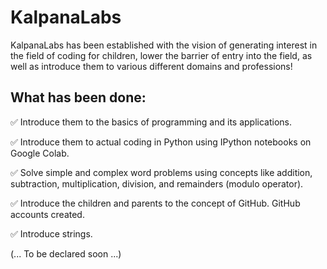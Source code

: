 # KalpanaLabs

KalpanaLabs has been established with the vision of generating interest in the field of coding for children, lower the barrier of entry into the field, as well as introduce them to various different domains and professions!

## What has been done:

✅ Introduce them to the basics of programming and its applications.

✅ Introduce them to actual coding in Python using IPython notebooks on Google Colab.

✅ Solve simple and complex word problems using concepts like addition, subtraction, multiplication, division, and remainders (modulo operator).

✅ Introduce the children and parents to the concept of GitHub. GitHub accounts created.

✅ Introduce strings.

(... To be declared soon ...)
